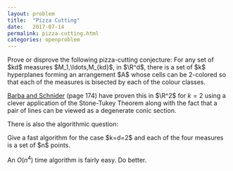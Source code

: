 ```yaml
---
layout: problem
title:  "Pizza Cutting"
date:   2017-07-14
permalink: pizza-cutting.html
categories: openproblem
---
```

<div class="problem" markdown="1">
Prove or disprove the following pizza-cutting conjecture:
For any set of $kd$ measures $M_1,\ldots,M_{kd}$, in $\R^d$, there is a set of $k$ hyperplanes forming an arrangement $A$ whose cells can be 2-colored so that each of the measures is bisected by each of the colour classes.
</div>

[Barba and Schnider][barba-schnider] (page 174) have proven this in $\R^2$ for $k=2$ using a clever application of the Stone-Tukey Theorem along with the fact that a pair of lines can be viewed as a degenerate conic section.

There is also the algorithmic question:

<div class="problem" markdown="1">
Give a fast algorithm for the case $k=d=2$ and each of the four measures is a set of $n$ points.
</div>

An $O(n^4)$ time algorithm is fairly easy.  Do better.


[barba-schnider]: http://2017.cccg.ca/proceedings/CCCG2017.pdf
